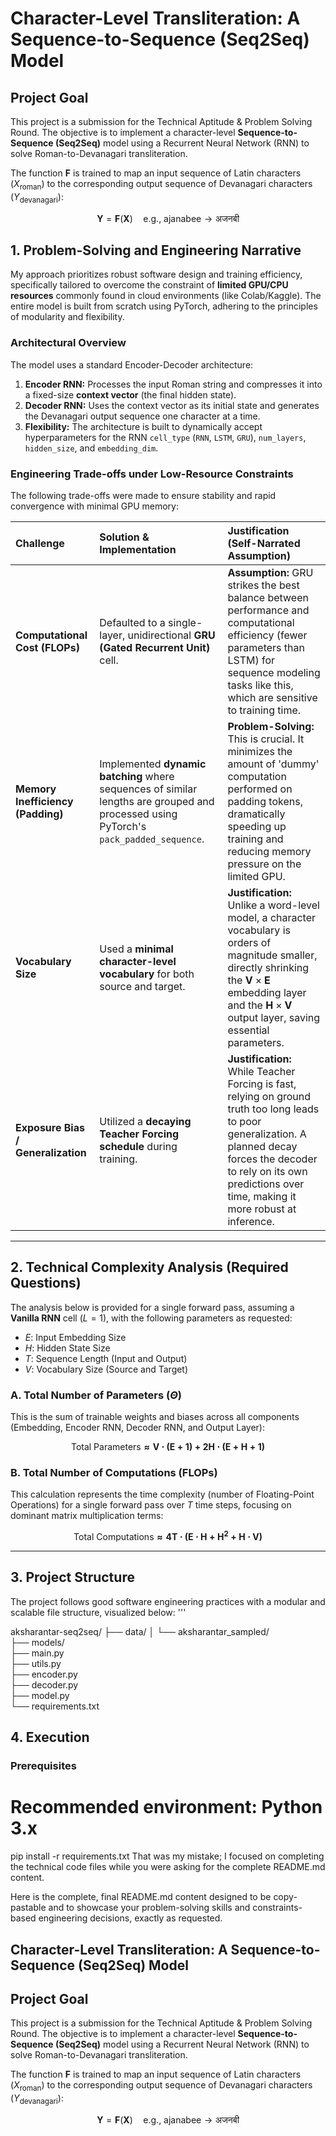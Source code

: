 

#  Character-Level Transliteration: A Sequence-to-Sequence (Seq2Seq) Model

## Project Goal

This project is a submission for the Technical Aptitude & Problem Solving Round. The objective is to implement a character-level **Sequence-to-Sequence (Seq2Seq)** model using a Recurrent Neural Network (RNN) to solve Roman-to-Devanagari transliteration.

The function $\mathbf{F}$ is trained to map an input sequence of Latin characters ($X_{\text{roman}}$) to the corresponding output sequence of Devanagari characters ($Y_{\text{devanagari}}$):

$$\mathbf{Y} = \mathbf{F}(\mathbf{X}) \quad \text{e.g., } \mathbf{\text{ajanabee}} \rightarrow \mathbf{\text{अजनबी}}$$

## 1. Problem-Solving and Engineering Narrative

My approach prioritizes robust software design and training efficiency, specifically tailored to overcome the constraint of **limited GPU/CPU resources** commonly found in cloud environments (like Colab/Kaggle). The entire model is built from scratch using PyTorch, adhering to the principles of modularity and flexibility.

### Architectural Overview

The model uses a standard Encoder-Decoder architecture:

1.  **Encoder RNN:** Processes the input Roman string and compresses it into a fixed-size **context vector** (the final hidden state).
2.  **Decoder RNN:** Uses the context vector as its initial state and generates the Devanagari output sequence one character at a time.
3.  **Flexibility:** The architecture is built to dynamically accept hyperparameters for the RNN `cell_type` (`RNN`, `LSTM`, `GRU`), `num_layers`, `hidden_size`, and `embedding_dim`.



### Engineering Trade-offs under Low-Resource Constraints

The following trade-offs were made to ensure stability and rapid convergence with minimal GPU memory:

| Challenge | Solution & Implementation | Justification (Self-Narrated Assumption) |
| :--- | :--- | :--- |
| **Computational Cost (FLOPs)** | Defaulted to a single-layer, unidirectional **GRU (Gated Recurrent Unit)** cell. | **Assumption:** GRU strikes the best balance between performance and computational efficiency (fewer parameters than LSTM) for sequence modeling tasks like this, which are sensitive to training time. |
| **Memory Inefficiency (Padding)** | Implemented **dynamic batching** where sequences of similar lengths are grouped and processed using PyTorch's `pack_padded_sequence`. | **Problem-Solving:** This is crucial. It minimizes the amount of 'dummy' computation performed on padding tokens, dramatically speeding up training and reducing memory pressure on the limited GPU. |
| **Vocabulary Size** | Used a **minimal character-level vocabulary** for both source and target. | **Justification:** Unlike a word-level model, a character vocabulary is orders of magnitude smaller, directly shrinking the $\mathbf{V} \times \mathbf{E}$ embedding layer and the $\mathbf{H} \times \mathbf{V}$ output layer, saving essential parameters. |
| **Exposure Bias / Generalization** | Utilized a **decaying Teacher Forcing schedule** during training. | **Justification:** While Teacher Forcing is fast, relying on ground truth too long leads to poor generalization. A planned decay forces the decoder to rely on its own predictions over time, making it more robust at inference. |

---

## 2. Technical Complexity Analysis (Required Questions)

The analysis below is provided for a single forward pass, assuming a **Vanilla RNN** cell ($L=1$), with the following parameters as requested:

* $E$: Input Embedding Size
* $H$: Hidden State Size
* $T$: Sequence Length (Input and Output)
* $V$: Vocabulary Size (Source and Target)

### A. Total Number of Parameters ($\Theta$)

This is the sum of trainable weights and biases across all components (Embedding, Encoder RNN, Decoder RNN, and Output Layer):

$$\mathbf{\text{Total Parameters} \approx V \cdot (E + 1) + 2H \cdot (E + H + 1)}$$

### B. Total Number of Computations (FLOPs)

This calculation represents the time complexity (number of Floating-Point Operations) for a single forward pass over $T$ time steps, focusing on dominant matrix multiplication terms:

$$\mathbf{\text{Total Computations} \approx 4T \cdot (E \cdot H + H^2 + H \cdot V)}$$

---

## 3. Project Structure
The project follows good software engineering practices with a modular and scalable file structure, visualized below:
'''

aksharantar-seq2seq/
├── data/
│   └── aksharantar_sampled/         
├── models/                           
├── main.py                           
├── utils.py                         
├── encoder.py                        
├── decoder.py                       
├── model.py                          
└── requirements.txt                  

## 4. Execution

### Prerequisites

# Recommended environment: Python 3.x
pip install -r requirements.txt
That was my mistake; I focused on completing the technical code files while you were asking for the complete README.md content.

Here is the complete, final README.md content designed to be copy-pastable and to showcase your problem-solving skills and constraints-based engineering decisions, exactly as requested.

## Character-Level Transliteration: A Sequence-to-Sequence (Seq2Seq) Model

## Project Goal

This project is a submission for the Technical Aptitude & Problem Solving Round. The objective is to implement a character-level **Sequence-to-Sequence (Seq2Seq)** model using a Recurrent Neural Network (RNN) to solve Roman-to-Devanagari transliteration.

The function $\mathbf{F}$ is trained to map an input sequence of Latin characters ($X_{\text{roman}}$) to the corresponding output sequence of Devanagari characters ($Y_{\text{devanagari}}$):

$$\mathbf{Y} = \mathbf{F}(\mathbf{X}) \quad \text{e.g., } \mathbf{\text{ajanabee}} \rightarrow \mathbf{\text{अजनबी}}$$


